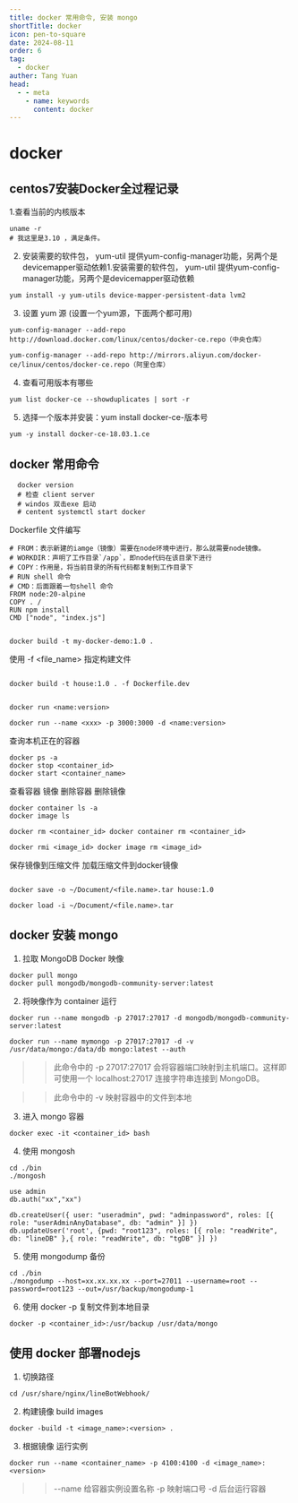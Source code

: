 ```yaml
---
title: docker 常用命令, 安装 mongo
shortTitle: docker
icon: pen-to-square
date: 2024-08-11
order: 6
tag: 
  - docker
auther: Tang Yuan
head:
  - - meta
    - name: keywords
      content: docker
---
```


# docker

## centos7安装Docker全过程记录

1.查看当前的内核版本

```shell
uname -r
# 我这里是3.10 ，满足条件。
```
2. 安装需要的软件包， yum-util 提供yum-config-manager功能，另两个是devicemapper驱动依赖1.安装需要的软件包， yum-util 提供yum-config-manager功能，另两个是devicemapper驱动依赖

```shell
yum install -y yum-utils device-mapper-persistent-data lvm2
```

3. 设置 yum 源 (设置一个yum源，下面两个都可用)

```shell
yum-config-manager --add-repo http://download.docker.com/linux/centos/docker-ce.repo（中央仓库）

yum-config-manager --add-repo http://mirrors.aliyun.com/docker-ce/linux/centos/docker-ce.repo（阿里仓库）

```

4. 查看可用版本有哪些

```shell
yum list docker-ce --showduplicates | sort -r
```

5. 选择一个版本并安装：yum install docker-ce-版本号

```shell
yum -y install docker-ce-18.03.1.ce
```

## docker 常用命令

```shell
  docker version
  # 检查 client server
  # windos 双击exe 启动
  # centent systemctl start docker
```
Dockerfile 文件编写

```shell
# FROM：表示新建的iamge（镜像）需要在node环境中进行，那么就需要node镜像。
# WORKDIR：声明了工作目录`/app`，即node代码在该目录下进行
# COPY：作用是，将当前目录的所有代码都复制到工作目录下
# RUN shell 命令
# CMD：后面跟着一句shell 命令
FROM node:20-alpine
COPY . /
RUN npm install
CMD ["node", "index.js"]

```

```shell

docker build -t my-docker-demo:1.0 .

```
使用 -f <file_name> 指定构建文件
```shell

docker build -t house:1.0 . -f Dockerfile.dev

```

```shell

docker run <name:version>

docker run --name <xxx> -p 3000:3000 -d <name:version>
```
查询本机正在的容器

```shell
docker ps -a
docker stop <container_id>
docker start <container_name>

```

查看容器 镜像 删除容器 删除镜像

```shell
docker container ls -a
docker image ls

docker rm <container_id> docker container rm <container_id>

docker rmi <image_id> docker image rm <image_id>
```

保存镜像到压缩文件 加载压缩文件到docker镜像

```shell

docker save -o ~/Document/<file.name>.tar house:1.0

docker load -i ~/Document/<file.name>.tar

```

## docker 安装 mongo

1. 拉取 MongoDB Docker 映像

```shell
docker pull mongo
docker pull mongodb/mongodb-community-server:latest
```

2. 将映像作为 container 运行

```shell
docker run --name mongodb -p 27017:27017 -d mongodb/mongodb-community-server:latest

docker run --name mymongo -p 27017:27017 -d -v /usr/data/mongo:/data/db mongo:latest --auth
```

>> 此命令中的 -p 27017:27017 会将容器端口映射到主机端口。这样即可使用一个 localhost:27017 连接字符串连接到 MongoDB。

>> 此命令中的 -v 映射容器中的文件到本地

3. 进入 mongo 容器

```shell
docker exec -it <container_id> bash

```

4. 使用 mongosh

```shell
cd ./bin
./mongosh

use admin
db.auth("xx","xx")

db.createUser({ user: "useradmin", pwd: "adminpassword", roles: [{ role: "userAdminAnyDatabase", db: "admin" }] })
db.updateUser('root', {pwd: "root123", roles: [{ role: "readWrite", db: "lineDB" },{ role: "readWrite", db: "tgDB" }] })

```

5. 使用 mongodump 备份

```shell
cd ./bin
./mongodump --host=xx.xx.xx.xx --port=27011 --username=root --password=root123 --out=/usr/backup/mongodump-1
```

6. 使用 docker -p 复制文件到本地目录

```shell
docker -p <container_id>:/usr/backup /usr/data/mongo
```



## 使用 docker 部署nodejs

1. 切换路径
```shell
cd /usr/share/nginx/lineBotWebhook/
```

2. 构建镜像 build images

```shell
docker -build -t <image_name>:<version> .
```

3. 根据镜像 运行实例

```shell
docker run --name <container_name> -p 4100:4100 -d <image_name>:<version>
```
>> --name 给容器实例设置名称
>> -p 映射端口号
>> -d 后台运行容器